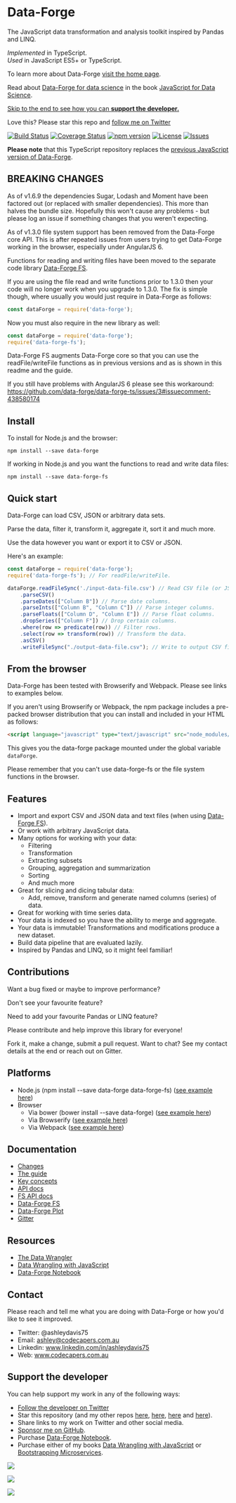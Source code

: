 # Data-Forge

The JavaScript data transformation and analysis toolkit inspired by Pandas and LINQ.

*Implemented* in TypeScript.<br>
*Used* in JavaScript ES5+ or TypeScript.

To learn more about Data-Forge [visit the home page](http://data-forge-js.com/).

Read about <a target="_blank" href="http://js4ds.org/#s:dataforge">Data-Forge for data science</a> in the book 
<a target="_blank" href="http://js4ds.org">JavaScript for Data Science</a>.

<a href="#support-the-developer">Skip to the end to see how you can **support the developer.**</a>

Love this? Please star this repo and [follow me on Twitter](https://twitter.com/ashleydavis75)

[![Build Status](https://travis-ci.org/data-forge/data-forge-ts.svg?branch=master)](https://travis-ci.org/data-forge/data-forge-ts)
[![Coverage Status](https://coveralls.io/repos/github/data-forge/data-forge-ts/badge.svg?branch=master)](https://coveralls.io/github/data-forge/data-forge-ts?branch=master)
[![npm version](https://badge.fury.io/js/data-forge.svg)](https://badge.fury.io/js/data-forge)
[![License](http://img.shields.io/badge/license-MIT-brightgreen.svg)](http://opensource.org/licenses/MIT)
[![Issues](http://img.shields.io/github/issues/data-forge/data-forge-ts.svg)](https://github.com/data-forge/data-forge-ts/blob/master/issues)

**Please note** that this TypeScript repository replaces the [previous JavaScript version of Data-Forge](https://github.com/data-forge/data-forge-js).

## BREAKING CHANGES

As of v1.6.9 the dependencies Sugar, Lodash and Moment have been factored out (or replaced with smaller dependencies). This more than halves the bundle size. Hopefully this won't cause any problems - but please log an issue if something changes that you weren't expecting.

As of v1.3.0 file system support has been removed from the Data-Forge core API. This is after repeated issues from users trying to get Data-Forge working in the browser, especially under AngularJS 6.

Functions for reading and writing files have been moved to the separate code library [Data-Forge FS](https://github.com/data-forge/data-forge-fs).

If you are using the file read and write functions prior to 1.3.0 then your code will no longer work when you upgrade to 1.3.0. The fix is simple though, where usually you would just require in Data-Forge as follows:

```javascript
const dataForge = require('data-forge');
```

Now you must also require in the new library as well:

```javascript
const dataForge = require('data-forge');
require('data-forge-fs');
```

Data-Forge FS augments Data-Forge core so that you can use the readFile/writeFile functions as in previous versions and as is shown in this readme and the guide.

If you still have problems with AngularJS 6 please see this workaround:
https://github.com/data-forge/data-forge-ts/issues/3#issuecomment-438580174

## Install

To install for Node.js and the browser:

    npm install --save data-forge

If working in Node.js and you want the functions to read and write data files:

    npm install --save data-forge-fs

## Quick start

Data-Forge can load CSV, JSON or arbitrary data sets. 

Parse the data, filter it, transform it, aggregate it, sort it and much more.

Use the data however you want or export it to CSV or JSON.

Here's an example:

```JavaScript
const dataForge = require('data-forge');
require('data-forge-fs'); // For readFile/writeFile.

dataForge.readFileSync('./input-data-file.csv') // Read CSV file (or JSON!)
    .parseCSV()
    .parseDates(["Column B"]) // Parse date columns.
    .parseInts(["Column B", "Column C"]) // Parse integer columns.
    .parseFloats(["Column D", "Column E"]) // Parse float columns.
    .dropSeries(["Column F"]) // Drop certain columns.
    .where(row => predicate(row)) // Filter rows.
    .select(row => transform(row)) // Transform the data.
    .asCSV() 
    .writeFileSync("./output-data-file.csv"); // Write to output CSV file (or JSON!)
```

## From the browser

Data-Forge has been tested with Browserify and Webpack. Please see links to examples below.

If you aren't using Browserify or Webpack, the npm package includes a pre-packed browser distribution that you can install and included in your HTML as follows:

```html
<script language="javascript" type="text/javascript" src="node_modules/data-forge/dist/web/index.js"></script>
```

This gives you the data-forge package mounted under the global variable `dataForge`.

Please remember that you can't use data-forge-fs or the file system functions in the browser.

## Features

- Import and export CSV and JSON data and text files (when using [Data-Forge FS](https://github.com/data-forge/data-forge-fs)).
- Or work with arbitrary JavaScript data.
- Many options for working with your data:
    - Filtering
    - Transformation
    - Extracting subsets
    - Grouping, aggregation and summarization
    - Sorting
    - And much more
- Great for slicing and dicing tabular data:
    - Add, remove, transform and generate named columns (series) of data.
- Great for working with time series data.
- Your data is indexed so you have the ability to merge and aggregate.
- Your data is immutable! Transformations and modifications produce a new dataset.
- Build data pipeline that are evaluated lazily.
- Inspired by Pandas and LINQ, so it might feel familiar!

## Contributions

Want a bug fixed or maybe to improve performance?

Don't see your favourite feature?

Need to add your favourite Pandas or LINQ feature?

Please contribute and help improve this library for everyone!

Fork it, make a change, submit a pull request. Want to chat? See my contact details at the end or reach out on Gitter.



## Platforms

- Node.js (npm install --save data-forge data-forge-fs) ([see example here](https://github.com/data-forge/data-forge-examples-and-tests/tree/master/package-test/npm))
- Browser
    - Via bower (bower install --save data-forge) ([see example here](https://github.com/data-forge/data-forge-examples-and-tests/tree/master/package-test/bower))
    - Via Browserify ([see example here](https://github.com/data-forge/data-forge-examples-and-tests/tree/master/examples/2.%20plot%20-%20in%20browser))
    - Via Webpack ([see example here](https://github.com/data-forge/data-forge-examples-and-tests/tree/master/examples/3.%20plot%20-%20in%20browser%20-%20with%20dates))

## Documentation

- [Changes](docs/changes.md)
- [The guide](docs/guide.md)
- [Key concepts](docs/concepts.md)
- [API docs](https://data-forge.github.io/data-forge-ts/)
- [FS API docs](https://data-forge.github.io/data-forge-fs/index.html)
- [Data-Forge FS](https://github.com/data-forge/data-forge-fs/)
- [Data-Forge Plot](https://github.com/data-forge/data-forge-plot/)
- [Gitter](https://gitter.im/data-forge)

## Resources

- [The Data Wrangler](http://www.the-data-wrangler.com/)
- [Data Wrangling with JavaScript](http://bit.ly/2t2cJu2)
- [Data-Forge Notebook](http://www.data-forge-notebook.com/)

## Contact

Please reach and tell me what you are doing with Data-Forge or how you'd like to see it improved.

- Twitter: @ashleydavis75
- Email: ashley@codecapers.com.au
- Linkedin: www.linkedin.com/in/ashleydavis75
- Web: www.codecapers.com.au

## Support the developer 

You can help support my work in any of the following ways:

- [Follow the developer on Twitter](https://twitter.com/ashleydavis75)
- Star this repository (and my other repos [here](https://github.com/miniql), [here](https://github.com/data-forge), [here](https://github.com/grademark) and [here](https://github.com/data-forge-notebook)).
- Share links to my work on Twitter and other social media.
- [Sponsor me on GitHub](https://github.com/sponsors/ashleydavis).
- Purchase [Data-Forge Notebook](https://www.data-forge-notebook.com/).
- Purchase either of my books [Data Wrangling with JavaScript](http://bit.ly/2t2cJu2) or [Bootstrapping Microservices](http://bit.ly/2o0aDsP).

<a target="_blank" href="https://www.data-forge-notebook.com/"><img src="images/support1.png"></a>

<a target="_blank" href="http://bit.ly/2o0aDsP"><img src="images/support3.png"></a>

<a target="_blank" href="http://bit.ly/2t2cJu2"><img src="images/support2.png"></a>


